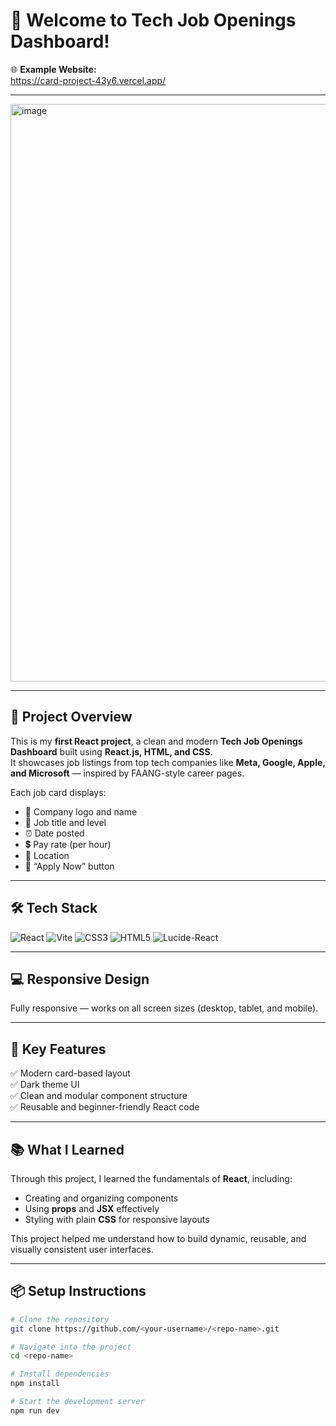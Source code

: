# 💼 Welcome to Tech Job Openings Dashboard!

🌐 **Example Website:**  
https://card-project-43y6.vercel.app/

---

<img width="1895" height="924" alt="image" src="https://github.com/user-attachments/assets/e9c9cc0b-1f9e-4147-9056-33ba63853df4" />


---

## 🚀 Project Overview

This is my **first React project**, a clean and modern **Tech Job Openings Dashboard** built using **React.js, HTML, and CSS**.  
It showcases job listings from top tech companies like **Meta, Google, Apple, and Microsoft** — inspired by FAANG-style career pages.

Each job card displays:
- 🏢 Company logo and name  
- 💼 Job title and level  
- ⏰ Date posted  
- 💲 Pay rate (per hour)  
- 📍 Location  
- 🔘 “Apply Now” button  

---

## 🛠️ Tech Stack

![React](https://img.shields.io/badge/React-20232A?style=for-the-badge&logo=react&logoColor=61DAFB)
![Vite](https://img.shields.io/badge/Vite-646CFF?style=for-the-badge&logo=vite&logoColor=FFD62E)
![CSS3](https://img.shields.io/badge/CSS3-1572B6?style=for-the-badge&logo=css3&logoColor=white)
![HTML5](https://img.shields.io/badge/HTML5-E34F26?style=for-the-badge&logo=html5&logoColor=white)
![Lucide-React](https://img.shields.io/badge/Lucide%20React-000000?style=for-the-badge&logo=lucide&logoColor=white)

---

## 💻 Responsive Design  
Fully responsive — works on all screen sizes (desktop, tablet, and mobile).

---

## 🎯 Key Features

✅ Modern card-based layout  
✅ Dark theme UI  
✅ Clean and modular component structure  
✅ Reusable and beginner-friendly React code  

---

## 📚 What I Learned

Through this project, I learned the fundamentals of **React**, including:
- Creating and organizing components  
- Using **props** and **JSX** effectively  
- Styling with plain **CSS** for responsive layouts  

This project helped me understand how to build dynamic, reusable, and visually consistent user interfaces.

---

## 📦 Setup Instructions

```bash
# Clone the repository
git clone https://github.com/<your-username>/<repo-name>.git

# Navigate into the project
cd <repo-name>

# Install dependencies
npm install

# Start the development server
npm run dev


